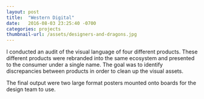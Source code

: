 ```yaml
---
layout: post
title:  "Western Digital"
date:   2016-08-03 23:25:40 -0700
categories: projects
thumbnail-url: /assets/designers-and-dragons.jpg
---
```


I conducted an audit of the visual language of four different products. These different products were rebranded into the same ecosystem and presented to the consumer under a single name. The goal was to identify discrepancies between products in order to clean up the visual assets.

The final output were two large format posters mounted onto boards for the design team to use.